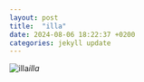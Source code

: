```yaml
---
layout: post
title:  "illa"
date: 2024-08-06 18:22:37 +0200
categories: jekyll update
---
```





![illa]()*illa*&nbsp;



[jekyll-docs]: https://jekyllrb.com/docs/home
[jekyll-gh]:   https://github.com/jekyll/jekyll
[jekyll-talk]: https://talk.jekyllrb.com/
